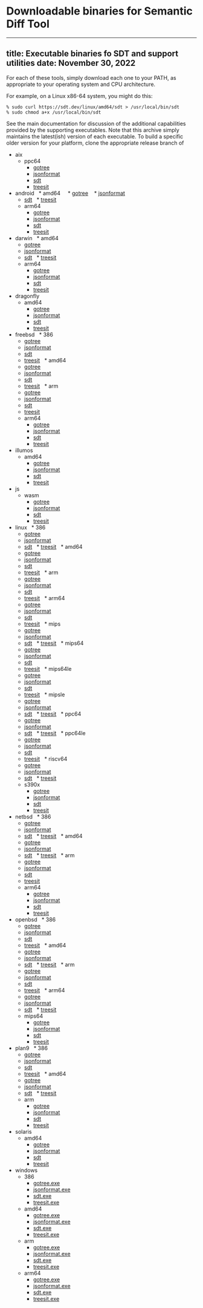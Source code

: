 # Downloadable binaries for Semantic Diff Tool

---
title: Executable binaries fo SDT and support utilities
date: November 30, 2022
---

For each of these tools, simply download each one to your PATH, as
appropriate to your operating system and CPU architecture.

For example, on a Linux x86-64 system, you might do this:

```
% sudo curl https://sdt.dev/linux/amd64/sdt > /usr/local/bin/sdt
% sudo chmod a+x /usr/local/bin/sdt
```

See the main documentation for discussion of the additional capabilities
provided by the supporting executables.  Note that this archive simply
maintains the latest(ish) version of each executable.  To build a specific
older version for your platform, clone the appropriate release branch of 

  * aix
    * ppc64
      * [gotree](https://github.com/atlantistechnology/sdt-artifacts/blob/main/aix/ppc64/gotree)
      * [jsonformat](https://github.com/atlantistechnology/sdt-artifacts/blob/main/aix/ppc64/jsonformat)
      * [sdt](https://github.com/atlantistechnology/sdt-artifacts/blob/main/aix/ppc64/sdt)
      * [treesit](https://github.com/atlantistechnology/sdt-artifacts/blob/main/aix/ppc64/treesit)
  * android
    * amd64
      * [gotree](https://github.com/atlantistechnology/sdt-artifacts/blob/main/android/amd64/gotree)
      * [jsonformat](https://github.com/atlantistechnology/sdt-artifacts/blob/main/android/amd64/jsonformat)
      * [sdt](https://github.com/atlantistechnology/sdt-artifacts/blob/main/android/amd64/sdt)
      * [treesit](https://github.com/atlantistechnology/sdt-artifacts/blob/main/android/amd64/treesit)
    * arm64
      * [gotree](https://github.com/atlantistechnology/sdt-artifacts/blob/main/android/arm64/gotree)
      * [jsonformat](https://github.com/atlantistechnology/sdt-artifacts/blob/main/android/arm64/jsonformat)
      * [sdt](https://github.com/atlantistechnology/sdt-artifacts/blob/main/android/arm64/sdt)
      * [treesit](https://github.com/atlantistechnology/sdt-artifacts/blob/main/android/arm64/treesit)
  * darwin
    * amd64
      * [gotree](https://github.com/atlantistechnology/sdt-artifacts/blob/main/darwin/amd64/gotree)
      * [jsonformat](https://github.com/atlantistechnology/sdt-artifacts/blob/main/darwin/amd64/jsonformat)
      * [sdt](https://github.com/atlantistechnology/sdt-artifacts/blob/main/darwin/amd64/sdt)
      * [treesit](https://github.com/atlantistechnology/sdt-artifacts/blob/main/darwin/amd64/treesit)
    * arm64
       * [gotree](https://github.com/atlantistechnology/sdt-artifacts/blob/main/darwin/arm64/gotree)
       * [jsonformat](https://github.com/atlantistechnology/sdt-artifacts/blob/main/darwin/arm64/jsonformat)
       * [sdt](https://github.com/atlantistechnology/sdt-artifacts/blob/main/darwin/arm64/sdt)
       * [treesit](https://github.com/atlantistechnology/sdt-artifacts/blob/main/darwin/arm64/treesit)
  * dragonfly
    * amd64
      * [gotree](https://github.com/atlantistechnology/sdt-artifacts/blob/main/dragonfly/amd64/gotree)
      * [jsonformat](https://github.com/atlantistechnology/sdt-artifacts/blob/main/dragonfly/amd64/jsonformat)
      * [sdt](https://github.com/atlantistechnology/sdt-artifacts/blob/main/dragonfly/amd64/sdt)
      * [treesit](https://github.com/atlantistechnology/sdt-artifacts/blob/main/dragonfly/amd64/treesit)
  * freebsd
    * 386
      * [gotree](https://github.com/atlantistechnology/sdt-artifacts/blob/main/freebsd/386/gotree)
      * [jsonformat](https://github.com/atlantistechnology/sdt-artifacts/blob/main/freebsd/386/jsonformat)
      * [sdt](https://github.com/atlantistechnology/sdt-artifacts/blob/main/freebsd/386/sdt)
      * [treesit](https://github.com/atlantistechnology/sdt-artifacts/blob/main/freebsd/386/treesit)
    * amd64
      * [gotree](https://github.com/atlantistechnology/sdt-artifacts/blob/main/freebsd/amd64/gotree)
      * [jsonformat](https://github.com/atlantistechnology/sdt-artifacts/blob/main/freebsd/amd64/jsonformat)
      * [sdt](https://github.com/atlantistechnology/sdt-artifacts/blob/main/freebsd/amd64/sdt)
      * [treesit](https://github.com/atlantistechnology/sdt-artifacts/blob/main/freebsd/amd64/treesit)
    * arm
      * [gotree](https://github.com/atlantistechnology/sdt-artifacts/blob/main/freebsd/arm/gotree)
      * [jsonformat](https://github.com/atlantistechnology/sdt-artifacts/blob/main/freebsd/arm/jsonformat)
      * [sdt](https://github.com/atlantistechnology/sdt-artifacts/blob/main/freebsd/arm/sdt)
      * [treesit](https://github.com/atlantistechnology/sdt-artifacts/blob/main/freebsd/arm/treesit)
    * arm64
      * [gotree](https://github.com/atlantistechnology/sdt-artifacts/blob/main/freebsd/arm64/gotree)
      * [jsonformat](https://github.com/atlantistechnology/sdt-artifacts/blob/main/freebsd/arm64/jsonformat)
      * [sdt](https://github.com/atlantistechnology/sdt-artifacts/blob/main/freebsd/arm64/sdt)
      * [treesit](https://github.com/atlantistechnology/sdt-artifacts/blob/main/freebsd/arm64/treesit)
  * illumos
    * amd64
      * [gotree](https://github.com/atlantistechnology/sdt-artifacts/blob/main/illumos/amd64/gotree)
      * [jsonformat](https://github.com/atlantistechnology/sdt-artifacts/blob/main/illumos/amd64/jsonformat)
      * [sdt](https://github.com/atlantistechnology/sdt-artifacts/blob/main/illumos/amd64/sdt)
      * [treesit](https://github.com/atlantistechnology/sdt-artifacts/blob/main/illumos/amd64/treesit)
  * js
    * wasm
      * [gotree](https://github.com/atlantistechnology/sdt-artifacts/blob/main/js/wasm/gotree)
      * [jsonformat](https://github.com/atlantistechnology/sdt-artifacts/blob/main/js/wasm/jsonformat)
      * [sdt](https://github.com/atlantistechnology/sdt-artifacts/blob/main/js/wasm/sdt)
      * [treesit](https://github.com/atlantistechnology/sdt-artifacts/blob/main/js/wasm/treesit)
  * linux
    * 386
      * [gotree](https://github.com/atlantistechnology/sdt-artifacts/blob/main/linux/386/gotree)
      * [jsonformat](https://github.com/atlantistechnology/sdt-artifacts/blob/main/linux/386/jsonformat)
      * [sdt](https://github.com/atlantistechnology/sdt-artifacts/blob/main/linux/386/sdt)
      * [treesit](https://github.com/atlantistechnology/sdt-artifacts/blob/main/linux/386/treesit)
    * amd64
      * [gotree](https://github.com/atlantistechnology/sdt-artifacts/blob/main/linux/amd64/gotree)
      * [jsonformat](https://github.com/atlantistechnology/sdt-artifacts/blob/main/linux/amd64/jsonformat)
      * [sdt](https://github.com/atlantistechnology/sdt-artifacts/blob/main/linux/amd64/sdt)
      * [treesit](https://github.com/atlantistechnology/sdt-artifacts/blob/main/linux/amd64/treesit)
    * arm
      * [gotree](https://github.com/atlantistechnology/sdt-artifacts/blob/main/linux/arm/gotree)
      * [jsonformat](https://github.com/atlantistechnology/sdt-artifacts/blob/main/linux/arm/jsonformat)
      * [sdt](https://github.com/atlantistechnology/sdt-artifacts/blob/main/linux/arm/sdt)
      * [treesit](https://github.com/atlantistechnology/sdt-artifacts/blob/main/linux/arm/treesit)
    * arm64
      * [gotree](https://github.com/atlantistechnology/sdt-artifacts/blob/main/linux/arm64/gotree)
      * [jsonformat](https://github.com/atlantistechnology/sdt-artifacts/blob/main/linux/arm64/jsonformat)
      * [sdt](https://github.com/atlantistechnology/sdt-artifacts/blob/main/linux/arm64/sdt)
      * [treesit](https://github.com/atlantistechnology/sdt-artifacts/blob/main/linux/arm64/treesit)
    * mips
      * [gotree](https://github.com/atlantistechnology/sdt-artifacts/blob/main/linux/mips/gotree)
      * [jsonformat](https://github.com/atlantistechnology/sdt-artifacts/blob/main/linux/mips/jsonformat)
      * [sdt](https://github.com/atlantistechnology/sdt-artifacts/blob/main/linux/mips/sdt)
      * [treesit](https://github.com/atlantistechnology/sdt-artifacts/blob/main/linux/mips/treesit)
    * mips64
      * [gotree](https://github.com/atlantistechnology/sdt-artifacts/blob/main/linux/mips64/gotree)
      * [jsonformat](https://github.com/atlantistechnology/sdt-artifacts/blob/main/linux/mips64/jsonformat)
      * [sdt](https://github.com/atlantistechnology/sdt-artifacts/blob/main/linux/mips64/sdt)
      * [treesit](https://github.com/atlantistechnology/sdt-artifacts/blob/main/linux/mips64/treesit)
    * mips64le
      * [gotree](https://github.com/atlantistechnology/sdt-artifacts/blob/main/linux/mips64le/gotree)
      * [jsonformat](https://github.com/atlantistechnology/sdt-artifacts/blob/main/linux/mips64le/jsonformat)
      * [sdt](https://github.com/atlantistechnology/sdt-artifacts/blob/main/linux/mips64le/sdt)
      * [treesit](https://github.com/atlantistechnology/sdt-artifacts/blob/main/linux/mips64le/treesit)
    * mipsle
      * [gotree](https://github.com/atlantistechnology/sdt-artifacts/blob/main/linux/mipsle/gotree)
      * [jsonformat](https://github.com/atlantistechnology/sdt-artifacts/blob/main/linux/mipsle/jsonformat)
      * [sdt](https://github.com/atlantistechnology/sdt-artifacts/blob/main/linux/mipsle/sdt)
      * [treesit](https://github.com/atlantistechnology/sdt-artifacts/blob/main/linux/mipsle/treesit)
    * ppc64
      * [gotree](https://github.com/atlantistechnology/sdt-artifacts/blob/main/linux/ppc64/gotree)
      * [jsonformat](https://github.com/atlantistechnology/sdt-artifacts/blob/main/linux/ppc64/jsonformat)
      * [sdt](https://github.com/atlantistechnology/sdt-artifacts/blob/main/linux/ppc64/sdt)
      * [treesit](https://github.com/atlantistechnology/sdt-artifacts/blob/main/linux/ppc64/treesit)
    * ppc64le
      * [gotree](https://github.com/atlantistechnology/sdt-artifacts/blob/main/linux/ppc64le/gotree)
      * [jsonformat](https://github.com/atlantistechnology/sdt-artifacts/blob/main/linux/ppc64le/jsonformat)
      * [sdt](https://github.com/atlantistechnology/sdt-artifacts/blob/main/linux/ppc64le/sdt)
      * [treesit](https://github.com/atlantistechnology/sdt-artifacts/blob/main/linux/ppc64le/treesit)
    * riscv64
      * [gotree](https://github.com/atlantistechnology/sdt-artifacts/blob/main/linux/riscv64/gotree)
      * [jsonformat](https://github.com/atlantistechnology/sdt-artifacts/blob/main/linux/riscv64/jsonformat)
      * [sdt](https://github.com/atlantistechnology/sdt-artifacts/blob/main/linux/riscv64/sdt)
      * [treesit](https://github.com/atlantistechnology/sdt-artifacts/blob/main/linux/riscv64/treesit)
    * s390x
      * [gotree](https://github.com/atlantistechnology/sdt-artifacts/blob/main/linux/s390x/gotree)
      * [jsonformat](https://github.com/atlantistechnology/sdt-artifacts/blob/main/linux/s390x/jsonformat)
      * [sdt](https://github.com/atlantistechnology/sdt-artifacts/blob/main/linux/s390x/sdt)
      * [treesit](https://github.com/atlantistechnology/sdt-artifacts/blob/main/linux/s390x/treesit)
  * netbsd
    * 386
      * [gotree](https://github.com/atlantistechnology/sdt-artifacts/blob/main/netbsd/386/gotree)
      * [jsonformat](https://github.com/atlantistechnology/sdt-artifacts/blob/main/netbsd/386/jsonformat)
      * [sdt](https://github.com/atlantistechnology/sdt-artifacts/blob/main/netbsd/386/sdt)
      * [treesit](https://github.com/atlantistechnology/sdt-artifacts/blob/main/netbsd/386/treesit)
    * amd64
      * [gotree](https://github.com/atlantistechnology/sdt-artifacts/blob/main/netbsd/amd64/gotree)
      * [jsonformat](https://github.com/atlantistechnology/sdt-artifacts/blob/main/netbsd/amd64/jsonformat)
      * [sdt](https://github.com/atlantistechnology/sdt-artifacts/blob/main/netbsd/amd64/sdt)
      * [treesit](https://github.com/atlantistechnology/sdt-artifacts/blob/main/netbsd/amd64/treesit)
    * arm
      * [gotree](https://github.com/atlantistechnology/sdt-artifacts/blob/main/netbsd/arm/gotree)
      * [jsonformat](https://github.com/atlantistechnology/sdt-artifacts/blob/main/netbsd/arm/jsonformat)
      * [sdt](https://github.com/atlantistechnology/sdt-artifacts/blob/main/netbsd/arm/sdt)
      * [treesit](https://github.com/atlantistechnology/sdt-artifacts/blob/main/netbsd/arm/treesit)
    * arm64
      * [gotree](https://github.com/atlantistechnology/sdt-artifacts/blob/main/netbsd/arm64/gotree)
      * [jsonformat](https://github.com/atlantistechnology/sdt-artifacts/blob/main/netbsd/arm64/jsonformat)
      * [sdt](https://github.com/atlantistechnology/sdt-artifacts/blob/main/netbsd/arm64/sdt)
      * [treesit](https://github.com/atlantistechnology/sdt-artifacts/blob/main/netbsd/arm64/treesit)
  * openbsd
    * 386
      * [gotree](https://github.com/atlantistechnology/sdt-artifacts/blob/main/openbsd/386/gotree)
      * [jsonformat](https://github.com/atlantistechnology/sdt-artifacts/blob/main/openbsd/386/jsonformat)
      * [sdt](https://github.com/atlantistechnology/sdt-artifacts/blob/main/openbsd/386/sdt)
      * [treesit](https://github.com/atlantistechnology/sdt-artifacts/blob/main/openbsd/386/treesit)
    * amd64
      * [gotree](https://github.com/atlantistechnology/sdt-artifacts/blob/main/openbsd/amd64/gotree)
      * [jsonformat](https://github.com/atlantistechnology/sdt-artifacts/blob/main/openbsd/amd64/jsonformat)
      * [sdt](https://github.com/atlantistechnology/sdt-artifacts/blob/main/openbsd/amd64/sdt)
      * [treesit](https://github.com/atlantistechnology/sdt-artifacts/blob/main/openbsd/amd64/treesit)
    * arm
      * [gotree](https://github.com/atlantistechnology/sdt-artifacts/blob/main/openbsd/arm/gotree)
      * [jsonformat](https://github.com/atlantistechnology/sdt-artifacts/blob/main/openbsd/arm/jsonformat)
      * [sdt](https://github.com/atlantistechnology/sdt-artifacts/blob/main/openbsd/arm/sdt)
      * [treesit](https://github.com/atlantistechnology/sdt-artifacts/blob/main/openbsd/arm/treesit)
    * arm64
      * [gotree](https://github.com/atlantistechnology/sdt-artifacts/blob/main/openbsd/arm64/gotree)
      * [jsonformat](https://github.com/atlantistechnology/sdt-artifacts/blob/main/openbsd/arm64/jsonformat)
      * [sdt](https://github.com/atlantistechnology/sdt-artifacts/blob/main/openbsd/arm64/sdt)
      * [treesit](https://github.com/atlantistechnology/sdt-artifacts/blob/main/openbsd/arm64/treesit)
    * mips64
      * [gotree](https://github.com/atlantistechnology/sdt-artifacts/blob/main/openbsd/mips64/gotree)
      * [jsonformat](https://github.com/atlantistechnology/sdt-artifacts/blob/main/openbsd/mips64/jsonformat)
      * [sdt](https://github.com/atlantistechnology/sdt-artifacts/blob/main/openbsd/mips64/sdt)
      * [treesit](https://github.com/atlantistechnology/sdt-artifacts/blob/main/openbsd/mips64/treesit)
  * plan9
    * 386
      * [gotree](https://github.com/atlantistechnology/sdt-artifacts/blob/main/plan9/386/gotree)
      * [jsonformat](https://github.com/atlantistechnology/sdt-artifacts/blob/main/plan9/386/jsonformat)
      * [sdt](https://github.com/atlantistechnology/sdt-artifacts/blob/main/plan9/386/sdt)
      * [treesit](https://github.com/atlantistechnology/sdt-artifacts/blob/main/plan9/386/treesit)
    * amd64
      * [gotree](https://github.com/atlantistechnology/sdt-artifacts/blob/main/plan9/amd64/gotree)
      * [jsonformat](https://github.com/atlantistechnology/sdt-artifacts/blob/main/plan9/amd64/jsonformat)
      * [sdt](https://github.com/atlantistechnology/sdt-artifacts/blob/main/plan9/amd64/sdt)
      * [treesit](https://github.com/atlantistechnology/sdt-artifacts/blob/main/plan9/amd64/treesit)
    * arm
      * [gotree](https://github.com/atlantistechnology/sdt-artifacts/blob/main/plan9/arm/gotree)
      * [jsonformat](https://github.com/atlantistechnology/sdt-artifacts/blob/main/plan9/arm/jsonformat)
      * [sdt](https://github.com/atlantistechnology/sdt-artifacts/blob/main/plan9/arm/sdt)
      * [treesit](https://github.com/atlantistechnology/sdt-artifacts/blob/main/plan9/arm/treesit)
  * solaris
    * amd64
      * [gotree](https://github.com/atlantistechnology/sdt-artifacts/blob/main/solaris/amd64/gotree)
      * [jsonformat](https://github.com/atlantistechnology/sdt-artifacts/blob/main/solaris/amd64/jsonformat)
      * [sdt](https://github.com/atlantistechnology/sdt-artifacts/blob/main/solaris/amd64/sdt)
      * [treesit](https://github.com/atlantistechnology/sdt-artifacts/blob/main/solaris/amd64/treesit)
  * windows
    * 386
      * [gotree.exe](https:github.com/atlantistechnology/sdt-artifacts/blob/main/windows/386/gotree.exe)
      * [jsonformat.exe](https:github.com/atlantistechnology/sdt-artifacts/blob/main/windows/386/jsonformat.exe)
      * [sdt.exe](https:github.com/atlantistechnology/sdt-artifacts/blob/main/windows/386/sdt.exe)
      * [treesit.exe](https:github.com/atlantistechnology/sdt-artifacts/blob/main/windows/386/treesit.exe)
    * amd64
      * [gotree.exe](https:github.com/atlantistechnology/sdt-artifacts/blob/main/windows/amd64/gotree.exe)
      * [jsonformat.exe](https:github.com/atlantistechnology/sdt-artifacts/blob/main/windows/amd64/jsonformat.exe)
      * [sdt.exe](https:github.com/atlantistechnology/sdt-artifacts/blob/main/windows/amd64/sdt.exe)
      * [treesit.exe](https:github.com/atlantistechnology/sdt-artifacts/blob/main/windows/amd64/treesit.exe)
    * arm
      * [gotree.exe](https:github.com/atlantistechnology/sdt-artifacts/blob/main/windows/arm/gotree.exe)
      * [jsonformat.exe](https:github.com/atlantistechnology/sdt-artifacts/blob/main/windows/arm/jsonformat.exe)
      * [sdt.exe](https:github.com/atlantistechnology/sdt-artifacts/blob/main/windows/arm/sdt.exe)
      * [treesit.exe](https:github.com/atlantistechnology/sdt-artifacts/blob/main/windows/arm/treesit.exe)
    * arm64
      * [gotree.exe](https:github.com/atlantistechnology/sdt-artifacts/blob/main/windows/arm64/gotree.exe)
      * [jsonformat.exe](https:github.com/atlantistechnology/sdt-artifacts/blob/main/windows/arm64/jsonformat.exe)
      * [sdt.exe](https:github.com/atlantistechnology/sdt-artifacts/blob/main/windows/arm64/sdt.exe)
      * [treesit.exe](https:github.com/atlantistechnology/sdt-artifacts/blob/main/windows/arm64/treesit.exe)
